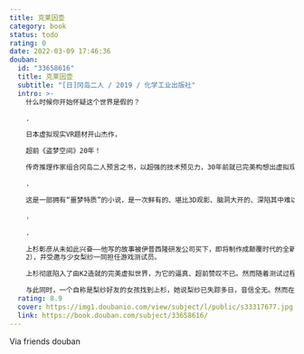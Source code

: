```yaml
---
title: 克莱因壶
category: book
status: todo
rating: 0
date: 2022-03-09 17:46:36
douban:
  id: "33658616"
  title: 克莱因壶
  subtitle: "[日]冈岛二人 / 2019 / 化学工业出版社"
  intro: >-
    什么时候你开始怀疑这个世界是假的？

    .

    日本虚拟现实VR题材开山杰作，

    超前《盗梦空间》20年！

    传奇推理作家组合冈岛二人预言之书，以超强的技术预见力，30年前就已完美构想出虚拟现实游戏体验装置！

    .

    这是一部拥有“噩梦特质”的小说，是一次鲜有的、堪比3D观影、脑洞大开的、深陷其中难以自拔的独特体验。——资深推理人天蝎小猪

    .

    .

    上杉彰彦从未如此兴奋——他写的故事被伊普西隆研发公司买下，即将制作成颠覆时代的全新游戏《克莱因2》（Klein
    2），并受邀与少女梨纱一同担任游戏测试员。

    上杉彻底陷入了由K2造就的完美虚拟世界，为它的逼真、超前赞叹不已。然而随着测试过程的深入，伊普西隆公司行事神秘得令他生疑，游戏中更不断听到有人警告他：“快逃！”

    与此同时，一个自称是梨纱好友的女孩找到上杉，她说梨纱已失踪多日，音信全无。然而在寻人的过程中，两人都开始怀疑对方在撒谎，因为他们的记忆完全对不上……
  rating: 8.9
  cover: https://img1.doubanio.com/view/subject/l/public/s33317677.jpg
  link: https://book.douban.com/subject/33658616/
---
```


Via friends douban 